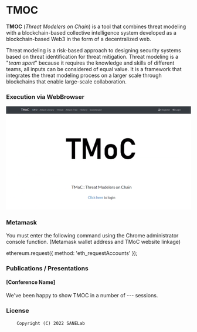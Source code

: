 # TMOC

<strong>TMOC</strong> (<em>Threat Modelers on Chain</em>) is a tool that combines threat modeling with a blockchain-based collective intelligence system developed as a blockchain-based Web3 in the form of a decentralized web.

Threat modeling is a risk-based approach to designing security systems based on threat identification for threat mitigation. Threat modeling is a "<em>team sport</em>" because it requires the knowledge and skills of different teams, all inputs can be considered of equal value. It is a framework that integrates the threat modeling process on a larger scale through blockchains that enable large-scale collaboration.



### Execution via WebBrowser

<p align="center">
  <img src="/TMOC_main.png" title="TMOC Tool Main Page" alt="TMOCMainPage"></img><br/>
</p>


### Metamask
You must enter the following command using the Chrome administrator console function.
(Metamask wallet address and TMoC website linkage)

ethereum.request({ method: 'eth_requestAccounts' });

### Publications / Presentations
#### [Conference Name]

We've been happy to show TMOC in a number of --- sessions.

### License
```
    Copyright (C) 2022 SANELab
```

